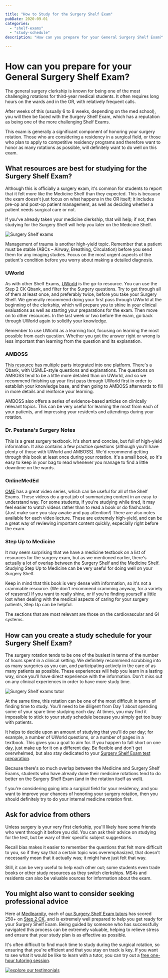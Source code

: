 ```yaml
---

title: "How to Study for the Surgery Shelf Exam"
pubDate: 2020-09-01
categories: 
  - "shelf-exams"
  - "study-schedule"
description: "How can you prepare for your General Surgery Shelf Exam?"

---
```



# How can you prepare for your General Surgery Shelf Exam?

The general surgery clerkship is known for being one of the most challenging rotations for third-year medical students. It often requires long hours on the wards and in the OR, with relatively frequent calls.

After weeks of this (usually 6 to 8 weeks, depending on the med school), you will then be faced with the Surgery Shelf Exam, which has a reputation as being one of the more challenging Shelf Exams.

This exam is generally a significant component of honoring your surgery rotation. Those who are considering a residency in a surgical field, or those who plan to apply to competitive residency programs and therefore want to honor as many rotations as possible, will definitely want to do well on this exam.

## What resources are best for studying for the Surgery Shelf Exam?

Although this is officially a surgery exam, it's common for students to report that it felt more like the Medicine Shelf than they expected. This is because the exam doesn't just focus on what happens in the OR itself; it includes pre-op and post-op patient management, as well as deciding whether a patient needs surgical care or not.

If you've already taken your medicine clerkship, that will help; if not, then studying for the Surgery Shelf will help you later on the Medicine Shelf.

![Surgery Shelf exams](https://www.medlearnity.com//images/wp/2020/08/shutterstock_164470781.jpg)

Management of trauma is another high-yield topic. Remember that a patient must be stable (ABCs – Airway, Breathing, Circulation) before you send them for any imaging studies. Focus on the most urgent aspects of the patient's condition before you worry about making a detailed diagnosis.

### UWorld

As with other Shelf Exams, [UWorld](https://medical.uworld.com/usmle/usmle-step-2-ck/) is the go-to resource. You can use the Step 2 CK Qbank, and filter for the Surgery questions. Try to get through all of them at least once, and preferably twice, before you take your Surgery Shelf. We generally recommend doing your first pass through UWorld at the beginning of the clerkship, which will prepare you to shine in your clinical evaluations as well as starting your preparations for the exam. Then move on to other resources. In the last week or two before the exam, go back through UWorld again to solidify your knowledge.

Remember to use UWorld as a learning tool, focusing on learning the most possible from each question. Whether you got the answer right or wrong is less important than learning from the question and its explanation.

### AMBOSS

[This resource](https://www.amboss.com/us) has multiple parts integrated into one platform. There's a Qbank, with USMLE-style questions and explanations. The questions on AMBOSS tend to be a little more detailed than on UWorld, and so we recommend finishing up your first pass through UWorld first in order to establish your knowledge base, and then going to AMBOSS afterwards to fill in more details and reinforce your learning.

AMBOSS also offers a series of evidence-based articles on clinically relevant topics. This can be very useful for learning the most from each of your patients, and impressing your residents and attendings during your rotation.

### Dr. Pestana's Surgery Notes

This is a great surgery textbook. It's short and concise, but full of high-yield information. It also contains a few practice questions (although you'll have plenty of those with UWorld and AMBOSS). We'd recommend getting through this book at least once during your rotation. It's a small book, so it's easy to keep in your bag to read whenever you manage to find a little downtime on the wards.

### OnlineMedEd

[OME](https://home.onlinemeded.org/) has a great video series, which can be useful for all of the Shelf Exams. These videos do a great job of summarizing content in an easy-to-understand way. For some students, if you're studying while tired, it may feel easier to watch videos rather than to read a book or do flashcards. (Just make sure you stay awake and pay attention!) There are also notes available for each video lecture. These are extremely high-yield, and can be a great way of reviewing important content quickly, especially right before the exam.

### Step Up to Medicine

It may seem surprising that we have a medicine textbook on a list of resources for the surgery exam, but as we mentioned earlier, there's actually a lot of overlap between the Surgery Shelf and the Medicine Shelf. Studying Step Up to Medicine can be very useful for doing well on your Surgery Shelf.

Keep in mind that this book is very dense with information, so it's not a crammable resource. (We don't recommend cramming anyway, for a variety of reasons!) If you want to really shine, or if you're finding yourself a little lost when dealing with the medical aspects of caring for your surgery patients, Step Up can be helpful.

The sections that are most relevant are those on the cardiovascular and GI systems.

## How can you create a study schedule for your Surgery Shelf Exam?

The surgery rotation tends to be one of the busiest in terms of the number of hours spent in a clinical setting. We definitely recommend scrubbing into as many surgeries as you can, and participating actively in the care of as many patients as possible. These experiences will help you learn in a lasting way, since you'll have direct experience with the information. Don't miss out on any clinical experiences in order to have more study time.

![Surgery Shelf exams tutor](https://www.medlearnity.com//images/wp/2020/08/shutterstock_791537770.jpg)

At the same time, this rotation can be one of the most difficult in terms of finding time to study. You'll need to be diligent from Day 1 about spending some of your spare time studying each day. At times, you may find it impossible to stick to your study schedule because you simply get too busy with patients.

It helps to decide upon an amount of studying that you'll do per day; for example, a number of UWorld questions, or a number of pages in a textbook. This gives you a goal to aim for. If you happen to fall short on one day, just make up for it on a different day. Be flexible and don't get overwhelmed, but also stay dedicated to your [Surgery Shelf Exam test preparation](https://www.medlearnity.com/nbme-shelf-exams/).

Because there's so much overlap between the Medicine and Surgery Shelf Exams, students who have already done their medicine rotations tend to do better on the Surgery Shelf Exam (and in the rotation itself as well).

f you're considering going into a surgical field for your residency, and you want to improve your chances of honoring your surgery rotation, then you should definitely try to do your internal medicine rotation first.

## Ask for advice from others

Unless surgery is your very first clerkship, you'll likely have some friends who went through it before you did. You can ask their advice on studying for the test, but be wary of their specific subject suggestions.

Recall bias makes it easier to remember the questions that felt more difficult to you, so if they say that a certain topic was overemphasized, that doesn't necessarily mean that it actually was; it might have just felt that way.

Still, it can be very useful to help each other out; some students even trade books or other study resources as they switch clerkships. MS4s and residents can also be valuable sources for information about the exam.

## You might also want to consider seeking professional advice

Here at [Medlearnity](https://www.medlearnity.com/#about--us), each of [our Surgery Shelf Exam tutors](https://www.medlearnity.com/our-tutors/) has scored 250+ on [Step 2 CK](https://www.medlearnity.com/step-2ck-usmle/), and is extremely well prepared to help you get ready for your Surgery Shelf Exam. Being guided by someone who has successfully navigated this process can be extremely valuable, helping to relieve stress and ensure that your study plan is as effective as possible.

It's often difficult to find much time to study during the surgical rotation, so ensuring that you're efficient and that you stay on track is key. If you want to see what it would be like to learn with a tutor, you can try out a [free one-hour tutoring session](https://www.medlearnity.com/start-here/).

[![explore our testimonials](https://www.medlearnity.com//images/wp/2022/06/06-explore-testimonials.png)](https://www.medlearnity.com/student-testimonials/)

